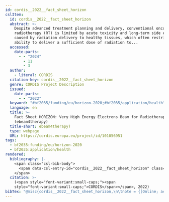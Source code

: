 ```yaml
---
id: cordis__2022__fact_sheet_horizon
cslItem:
  id: cordis__2022__fact_sheet_horizon
  abstract: >-
    Despite advanced treatment planning and delivery, conventional oncologic
    radiotherapy (RT) is limited by acute toxicity and long-term side effects
    caused by radiation delivery to healthy tissues, which often restricts the
    ability to deliver a sufficient dose of radiation to...
  accessed:
    date-parts:
      - - "2024"
        - 11
        - 3
  author:
    - literal: CORDIS
  citation-key: cordis__2022__fact_sheet_horizon
  genre: CORDIS Project Description
  issued:
    date-parts:
      - - "2022"
  keyword: "#bf2035/funding/eu/horizon-2020;#bf2035/application/health"
  language: en
  title: >-
    Fact Sheet HORIZON: Very High Energy Electrons Beam for Radiotherapy |
    (ebeam4therapy)
  title-short: ebeam4therapy)
  type: webpage
  URL: https://cordis.europa.eu/project/id/101056951
tags:
  - bf2035:funding/eu/horizon-2020
  - bf2035:application/health
rendered:
  bibliography: |-
    <span class="csl-bib-body">
      <span data-csl-entry-id="cordis__2022__fact_sheet_horizon" class="csl-entry"><span class='author-bib'>CORDIS</span>. <span class='date-bib'>(2022)</span>. <span class='title'><b><i>Fact Sheet HORIZON: Very High Energy Electrons Beam for Radiotherapy | (ebeam4therapy)</i></b></span> [CORDIS Project Description]. <span class='URL'><a href='https://cordis.europa.eu/project/id/101056951'>LINK</a></span></span>
    </span>
  citation: >-
    (<span style="font-variant:small-caps;"><span
    style="font-variant:small-caps;">CORDIS</span></span>, 2022)
bibTex: "@misc{cordis__2022__fact_sheet_horizon,\n\tnote = {[Online; accessed 2024-11-03]},\n\tauthor = {{CORDIS}},\n\tyear = {2022},\n\ttitle = {Fact {Sheet} {HORIZON}: Very {High} {Energy} {Electrons} {Beam} for {Radiotherapy} \\textbar{} (ebeam4therapy)},\n\ttype = {CORDIS {Project} {Description}},\n\turl = {https://cordis.europa.eu/project/id/101056951},\n\thowpublished = {https://cordis.europa.eu/project/id/101056951},\n}\n\n"
---
```

